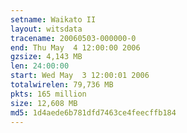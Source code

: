 ```yaml
---
setname: Waikato II
layout: witsdata
tracename: 20060503-000000-0
end: Thu May  4 12:00:00 2006
gzsize: 4,143 MB
len: 24:00:00
start: Wed May  3 12:00:01 2006
totalwirelen: 79,736 MB
pkts: 165 million
size: 12,608 MB
md5: 1d4aede6b781dfd7463ce4feecffb184
---
```

